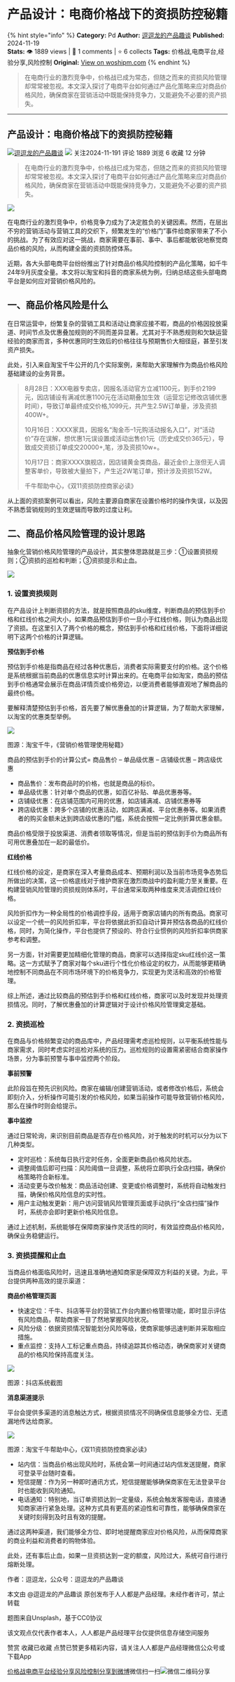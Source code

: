 # 产品设计：电商价格战下的资损防控秘籍
{% hint style="info" %}
**Category:** Pd
**Author:** [逗逗龙的产品趣谈](https://www.woshipm.com/u/886021)
**Published:** 2024-11-19  
**Stats:** 👁️ 1889 views | 💬 1 comments | ⭐ 6 collects
**Tags:** 价格战,电商平台,经验分享,风险控制
**Original:** [View on woshipm.com](https://www.woshipm.com/pd/6142339.html)
{% endhint %}
> 在电商行业的激烈竞争中，价格战已成为常态，但随之而来的资损风险管理却常常被忽视。本文深入探讨了电商平台如何通过产品化策略来应对商品价格风险，确保商家在营销活动中既能保持竞争力，又能避免不必要的资产损失。

---

## 产品设计：电商价格战下的资损防控秘籍

[![](https://static.woshipm.com/view/woshipm_api_def_20241101141254_6929.jpg?imageView2/1/w/72/h/72/q/100)](https://www.woshipm.com/u/886021)[逗逗龙的产品趣谈](https://www.woshipm.com/u/886021) ![](https://static.woshipm.com/tag/1101_1@2x.png) 关注2024-11-191 评论 1889 浏览 6 收藏 12 分钟

> 在电商行业的激烈竞争中，价格战已成为常态，但随之而来的资损风险管理却常常被忽视。本文深入探讨了电商平台如何通过产品化策略来应对商品价格风险，确保商家在营销活动中既能保持竞争力，又能避免不必要的资产损失。

![](https://image.woshipm.com/2023/04/13/0aaf7c5a-d9e2-11ed-a8b0-00163e0b5ff3.jpg)

在电商行业的激烈竞争中，价格竞争力成为了决定胜负的关键因素。然而，在层出不穷的营销活动与营销工具的交织下，频繁发生的“价格门”事件给商家带来了不小的挑战。为了有效应对这一挑战，商家需要在事前、事中、事后都能敏锐地察觉商品价格的风险，从而构建全面的资损防控体系。

近期，各大头部电商平台纷纷推出了针对商品价格风险控制的产品化策略，如千牛24年9月灰度全量。本文将以淘宝和抖音的商家系统为例，归纳总结这些头部电商平台是如何应对营销价格风险的。

## 一、商品价格风险是什么

在日常运营中，纷繁复杂的营销工具和活动让商家应接不暇，商品的价格因投放渠道、时间节点及优惠叠加规则的不同而差异显著。尤其对于不熟悉规则和欠缺运营经验的商家而言，多种优惠同时生效后的价格往往与预期售价大相径庭，甚至引发资产损失。

此处，引入来自淘宝千牛公开的几个实际案例，来帮助大家理解作为商品价格风险基础建设的业务背景。

> 8月28日：XXX电器专卖店，因报名活动官方立减1100元，到手价2199元，因店铺设有满减优惠1100元在活动期叠加生效（运营忘记修改店铺优惠时间），导致订单最终成交价格,1099元，共产生2.5W订单量，涉及资损400W+。
> 
> 10月16日：XXXX家具，因报名“淘金币–1元购活动报名入口”，对“活动价”存在误解，想优惠1元误设置成活动出售价1元（历史成交价365元），导致成交资损订单成交20000+,笔，涉及资损10w+。
> 
> 10月17日：商家XXXX旗舰店，因店铺黄金类商品，最近金价上涨但无人调整客单价，导致被大量拍下，产生近2W笔订单，预计涉及资损152W。
> 
> 千牛帮助中心，《双11资损防控商家必读》

从上面的资损案例可以看出，风险主要源自商家在设置价格时的操作失误，以及因不熟悉营销规则的生效逻辑而导致的过度让利。

## 二、商品价格风险管理的设计思路

抽象化营销价格风险管理的产品设计，其实整体思路就是三步：①设置资损规则；②资损的巡检和判断；③资损提示和止血。

![](https://image.woshipm.com/wp-files/2024/11/AnstWhhFtVl9l2o91gdL.png)

### 1\. 设置资损规则

在产品设计上判断资损的方法，就是按照商品的sku维度，判断商品的预估到手价格和红线价格之间大小，如果商品预估到手价一旦小于红线价格，则认为商品出现了资损。在这里引入了两个价格的概念，预估到手价格和红线价格，下面将详细说明下这两个价格的计算逻辑。

**预估到手价格**

预估到手价格是指商品在经过各种优惠后，消费者实际需要支付的价格。这个价格是系统根据当前商品的优惠信息实时计算出来的。在电商平台如淘宝，商品的预估到手价格通常会展示在商品详情页或价格旁边，以便消费者能够直观地了解商品的最终价格。

要解释清楚预估到手价格，首先要了解优惠叠加的计算逻辑，为了帮助大家理解，以淘宝的优惠类型举例。

![](https://image.woshipm.com/wp-files/2024/11/3EvD7lFlDdbeZGcJQ2JC.png)

图源：淘宝千牛，《营销价格管理使用秘籍》

商品的预估到手价的计算公式= 商品售价 – 单品级优惠 – 店铺级优惠 – 跨店级优惠

*   商品售价：发布商品时的价格，也就是商品的标价。
*   单品级优惠：针对单个商品的优惠，如百亿补贴、单品优惠券等。
*   店铺级优惠：在店铺范围内可用的优惠，如店铺满减、店铺优惠券等
*   跨店级优惠：跨多个店铺的优惠活动，如跨店满减、平台优惠券等。如果消费者的购买金额未达到跨店级优惠的门槛，系统会按照一定比例折算优惠金额。

商品价格受限于投放渠道、消费者领取等情况，但是当前的预估到手价为商品所有可用优惠叠加在一起的最低价。

**红线价格**

红线价格的设定，是商家在深入考量商品成本、预期利润以及当前市场竞争态势后所做出的决策，这一价格底线对于维护商家在激烈商战中的盈利能力至关重要。在构建营销风险管理的资损规则体系时，平台通常采取两种维度来灵活调控红线价格。

风险折扣作为一种全局性的价格调控手段，适用于商家店铺内的所有商品。商家可以设定一个统一的风险折扣率，平台将依据此折扣自动计算并预估各商品的红线价格，同时，为简化操作，平台也提供了预设的、符合行业惯例的风险折扣率供商家参考和调整。

另一方面，针对需要更加精细化管理的商品，商家可以选择指定sku红线价这一策略。这一方式赋予了商家对每个sku进行个性化价格设定的权力，从而能够更精确地控制不同商品在不同市场环境下的价格竞争力，实现更为灵活和高效的价格管理。

综上所述，通过比较商品的预估到手价格和红线价格，商家可以及时发现并处理资损情况。同时，了解优惠叠加的计算逻辑对于设计价格风险管理奠定基础。

### 2\. 资损巡检

在商品与价格频繁变动的商品库中，产品经理需考虑巡检规则，以平衡系统性能与商家需求，同时考虑实时巡检对系统的压力。巡检规则的设置需紧密结合商家操作场景，分为事前预警与事中监控两个阶段。

**事前预警**

此阶段旨在预先识别风险。商家在编辑/创建营销活动，或者修改价格后，系统会即刻介入，分析操作可能引发的价格风险，如果当前操作可能导致营销价格风险，那么在操作时则会给提示。

**事中监控**

通过日常轮询，来识别目前商品是否存在价格风险，对于触发的时机可以分为以下几种类型。

*   定时巡检：系统每日执行定时任务，全面更新商品价格风险状态。
*   调整阈值后即可扫描：风险阈值一旦调整，系统将立即执行全店扫描，确保价格策略符合新标准。
*   活动变更与改价触发：商品活动创建、变更或价格调整时，系统将自动触发扫描，确保价格风险信息的实时性。
*   用户主动触发更新：用户访问营销风险管理页面或手动执行“全店扫描”操作时，系统亦会即时更新价格风险信息。

通过上述机制，系统能够在保障商家操作灵活性的同时，有效监控商品价格风险，确保业务稳健运行。

### 3\. 资损提醒和止血

当商品价格面临风险时，迅速且准确地通知商家是保障双方利益的关键。为此，平台提供两种高效的提示渠道：

**商品价格管理页面**

*   快速定位：千牛、抖店等平台的营销工作台内置价格管理功能，即时显示评估有风险商品，帮助商家一目了然地掌握风险状况。
*   风险分级：依据资损情况智能划分风险等级，使商家能够迅速判断并采取相应措施。
*   重点监控：支持人工标记重点商品，持续追踪其价格动态，确保商家对关键商品的价格风险保持高度关注。

![](https://image.woshipm.com/wp-files/2024/11/CUIiK8KfhfupALr8xDgH.jpeg)

图源：抖店系统截图

**消息渠道提示**

平台会提供多渠道的消息触达方式，根据资损情况不同确保信息能够全方位、无遗漏地传达给商家。

![](https://image.woshipm.com/wp-files/2024/11/dKMHSlDXDj0BDXSH5hq3.png)

图源：淘宝千牛帮助中心，《双11资损防控商家必读》

*   站内信：当商品价格出现风险时，系统会第一时间通过站内信发送提醒，商家可登录平台随时查看。
*   短信提醒：作为另一种即时通讯方式，短信提醒能够确保商家在无法登录平台时也能收到风险通知。
*   电话通知：特别地，当订单资损达到一定量级，系统会触发客服电话，直接通知商家进行紧急处理。这种方式具有更高的紧迫性和可靠性，能够确保商家在关键时刻得到及时且有效的提醒。

通过这两种渠道，我们能够全方位、即时地提醒商家应对价格风险，从而保障商家的商业利益和消费者的购物体验。

此处，还有事后止血，如果一旦资损达到一定的额度，风险过大，系统可自行进行熔断处理。

作者：逗逗龙，公众号：逗逗龙的产品趣谈

本文由 @逗逗龙的产品趣谈 原创发布于人人都是产品经理。未经作者许可，禁止转载

题图来自Unsplash，基于CC0协议

该文观点仅代表作者本人，人人都是产品经理平台仅提供信息存储空间服务

赞赏 收藏已收藏 点赞已赞更多精彩内容，请关注人人都是产品经理微信公众号或下载App

[价格战](https://www.woshipm.com/tag/%e4%bb%b7%e6%a0%bc%e6%88%98)[电商平台](https://www.woshipm.com/tag/%e7%94%b5%e5%95%86%e5%b9%b3%e5%8f%b0)[经验分享](https://www.woshipm.com/tag/%e7%bb%8f%e9%aa%8c%e5%88%86%e4%ba%ab)[风险控制](https://www.woshipm.com/tag/%e9%a3%8e%e9%99%a9%e6%8e%a7%e5%88%b6)[分享到微博](https://service.weibo.com/share/share.php?appkey=2775287854&title=产品设计：电商价格战下的资损防控秘籍&url=https://www.woshipm.com/pd/6142339.html&pic=https://image.woshipm.com/2023/04/13/0aaf7c5a-d9e2-11ed-a8b0-00163e0b5ff3.jpg)微信扫一扫![微信二维码](https://api.pwmqr.com/qrcode/create/?url=https://www.woshipm.com/pd/6142339.html)分享